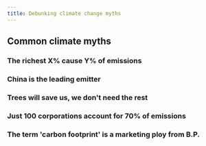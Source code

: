 ```yaml
---
title: Debunking climate change myths
---
```


## Common climate myths

### The richest X% cause Y% of emissions

### China is the leading emitter

### Trees will save us, we don't need the rest

### Just 100 corporations account for 70% of emissions

### The term 'carbon footprint' is a marketing ploy from B.P.
